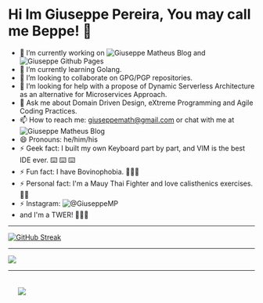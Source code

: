 # Hi Im Giuseppe Pereira, You may call me Beppe! 👋

- 🔭 I’m currently working on ![Giuseppe Matheus Blog](https://giuseppematheus.com) and ![Giuseppe Github Pages](https://giuseppemp.github.io)
- 🌱 I’m currently learning Golang.
- 👯 I’m looking to collaborate on GPG/PGP repositories.
- 🤔 I’m looking for help with a propose of Dynamic Serverless Architecture as an alternative for Microservices Approach.
- 💬 Ask me about Domain Driven Design, eXtreme Programming and Agile Coding Practices.
- 📫 How to reach me: giuseppemath@gmail.com or chat with me at ![Giuseppe Matheus Blog](https://giuseppematheus.com)
- 😄 Pronouns: he/him/his
- ⚡ Geek fact: I built my own Keyboard part by part, and VIM is the best IDE ever. ⌨️ ⌨️ ⌨️
- ⚡ Fun fact: I have Bovinophobia. 🐄🐄🐄
- ⚡ Personal fact: I'm a Mauy Thai Fighter and love calisthenics exercises. 🥷🏼
- ⚡ Instagram: ![@GiuseppeMP](https://www.instagram.com/giuseppematheus/)
- and I'm a TWER! 💛💛💛
  
---

 [![GitHub Streak](http://github-readme-streak-stats.herokuapp.com?user=giuseppemp&theme=onedark_duo&date_format=M%20j%5B%2C%20Y%5D)](https://git.io/streak-stats) 

---
<a href="https://github.com/anuraghazra/github-readme-stats">
  <img align="center" src="https://github-readme-stats.vercel.app/api/top-langs/?username=giuseppemp&theme=onedark&layout=compact" />
</a>

---
<a href="https://github.com/anuraghazra/giuseppemp">
  <img align="center" style="margin:20px" src="https://github-readme-stats.vercel.app/api?username=giuseppemp&show_icons=true&theme=onedark&layout=compact" />
</a>
